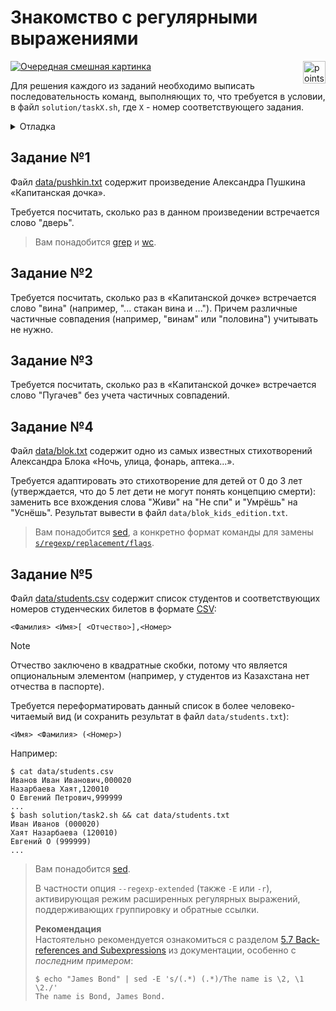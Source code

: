 # Знакомство с регулярными выражениями

<img alt="points bar" align="right" height="36" src="../../blob/badges/.github/badges/points-bar.svg" />

[![Очередная смешная картинка](https://imgs.xkcd.com/comics/regular_expressions.png)](https://xkcd.com/208)

Для решения каждого из заданий необходимо выписать последовательность команд,
выполняющих то, что требуется в условии, в файл `solution/taskX.sh`,
где `X` - номер соответствующего задания.

<details>
  <summary>Отладка</summary>

Для локальной отладки можно запустить ваше решение с помощью следующей команды:
```console
$ bash -xe solution/taskX.sh
```
Параметры `-xe` (`-x` и `-e`) включают логирование выполненных команд и
завершение исполнения при первой ошибке, что бывает очень полезно при отладке скриптов.
Более подробное описание этих и других опций утилиты `bash` можно получить с помощью
```console
$ bash -c "help set"
```
</details>

## Задание №1

Файл [data/pushkin.txt](/data/pushkin.txt) содержит произведение Александра Пушкина «Капитанская дочка».

Требуется посчитать, сколько раз в данном произведении встречается слово "дверь".

> Вам понадобится [grep](https://linux.die.net/man/1/grep) и [wc](https://linux.die.net/man/1/wc).

## Задание №2

Требуется посчитать, сколько раз в «Капитанской дочке» встречается слово "вина" (например, "... стакан вина и ...").
Причем различные частичные совпадения (например, "винам" или "половина") учитывать не нужно.

## Задание №3

Требуется посчитать, сколько раз в «Капитанской дочке» встречается слово "Пугачев" без учета частичных совпадений.

## Задание №4

Файл [data/blok.txt](/data/blok.txt) содержит одно из самых известных стихотворений
Александра Блока «Ночь, улица, фонарь, аптека...».

Требуется адаптировать это стихотворение для детей от 0 до 3 лет
(утверждается, что до 5 лет дети не могут понять концепцию смерти):
заменить все вхождения слова "Живи" на "Не спи" и "Умрёшь" на "Уснёшь".
Результат вывести в файл `data/blok_kids_edition.txt`.

> Вам понадобится [sed](https://www.gnu.org/software/sed/manual/sed.html),
> а конкретно формат команды для замены
> [`s/regexp/replacement/flags`](https://www.gnu.org/software/sed/manual/sed.html#The-_0022s_0022-Command).

## Задание №5

Файл [data/students.csv](/data/students.csv) содержит список студентов
и соответствующих номеров студенческих билетов в формате [CSV](https://en.wikipedia.org/wiki/Comma-separated_values):
```
<Фамилия> <Имя>[ <Отчество>],<Номер>
```

> [!NOTE]
> Отчество заключено в квадратные скобки, потому что является опциональным элементом
> (например, у студентов из Казахстана нет отчества в паспорте).

Требуется переформатировать данный список в более человеко-читаемый вид
(и сохранить результат в файл `data/students.txt`):
```
<Имя> <Фамилия> (<Номер>)
```

Например:
```console
$ cat data/students.csv
Иванов Иван Иванович,000020
Назарбаева Хаят,120010
О Евгений Петрович,999999
...
$ bash solution/task2.sh && cat data/students.txt
Иван Иванов (000020)
Хаят Назарбаева (120010)
Евгений О (999999)
...
```

> Вам понадобится [sed](https://www.gnu.org/software/sed/manual/sed.html).
>
> В частности опция `--regexp-extended` (также `-E` или `-r`),
> активирующая режим расширенных регулярных выражений, поддерживающих
> группировку и обратные ссылки.
>
> **Рекомендация**  
> Настоятельно рекомендуется ознакомиться с разделом
> [5.7 Back-references and Subexpressions](https://www.gnu.org/software/sed/manual/sed.html#Back_002dreferences-and-Subexpressions)
> из документации, особенно с *последним примером*:
> ```console
> $ echo "James Bond" | sed -E 's/(.*) (.*)/The name is \2, \1 \2./'
> The name is Bond, James Bond.
> ```
